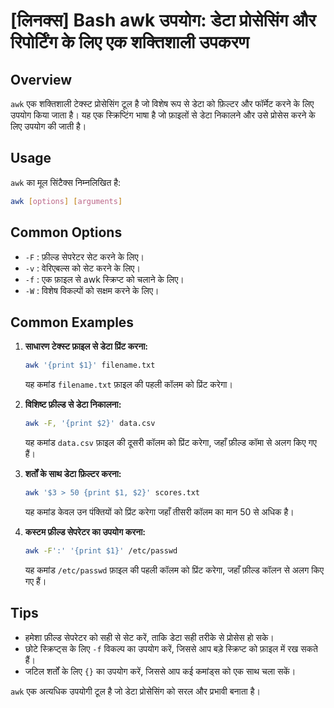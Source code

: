 # [लिनक्स] Bash awk उपयोग: डेटा प्रोसेसिंग और रिपोर्टिंग के लिए एक शक्तिशाली उपकरण

## Overview
`awk` एक शक्तिशाली टेक्स्ट प्रोसेसिंग टूल है जो विशेष रूप से डेटा को फ़िल्टर और फॉर्मेट करने के लिए उपयोग किया जाता है। यह एक स्क्रिप्टिंग भाषा है जो फ़ाइलों से डेटा निकालने और उसे प्रोसेस करने के लिए उपयोग की जाती है। 

## Usage
`awk` का मूल सिंटैक्स निम्नलिखित है:

```bash
awk [options] [arguments]
```

## Common Options
- `-F` : फ़ील्ड सेपरेटर सेट करने के लिए। 
- `-v` : वेरिएबल्स को सेट करने के लिए।
- `-f` : एक फ़ाइल से awk स्क्रिप्ट को चलाने के लिए।
- `-W` : विशेष विकल्पों को सक्षम करने के लिए।

## Common Examples
1. **साधारण टेक्स्ट फ़ाइल से डेटा प्रिंट करना:**
   ```bash
   awk '{print $1}' filename.txt
   ```
   यह कमांड `filename.txt` फ़ाइल की पहली कॉलम को प्रिंट करेगा।

2. **विशिष्ट फ़ील्ड से डेटा निकालना:**
   ```bash
   awk -F, '{print $2}' data.csv
   ```
   यह कमांड `data.csv` फ़ाइल की दूसरी कॉलम को प्रिंट करेगा, जहाँ फ़ील्ड कॉमा से अलग किए गए हैं।

3. **शर्तों के साथ डेटा फ़िल्टर करना:**
   ```bash
   awk '$3 > 50 {print $1, $2}' scores.txt
   ```
   यह कमांड केवल उन पंक्तियों को प्रिंट करेगा जहाँ तीसरी कॉलम का मान 50 से अधिक है।

4. **कस्टम फ़ील्ड सेपरेटर का उपयोग करना:**
   ```bash
   awk -F':' '{print $1}' /etc/passwd
   ```
   यह कमांड `/etc/passwd` फ़ाइल की पहली कॉलम को प्रिंट करेगा, जहाँ फ़ील्ड कॉलन से अलग किए गए हैं।

## Tips
- हमेशा फ़ील्ड सेपरेटर को सही से सेट करें, ताकि डेटा सही तरीके से प्रोसेस हो सके।
- छोटे स्क्रिप्ट्स के लिए `-f` विकल्प का उपयोग करें, जिससे आप बड़े स्क्रिप्ट को फ़ाइल में रख सकते हैं।
- जटिल शर्तों के लिए `{}` का उपयोग करें, जिससे आप कई कमांड्स को एक साथ चला सकें। 

`awk` एक अत्यधिक उपयोगी टूल है जो डेटा प्रोसेसिंग को सरल और प्रभावी बनाता है।